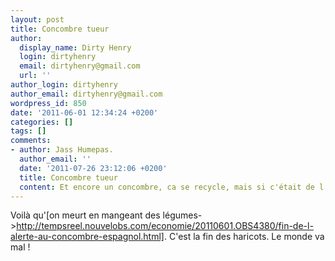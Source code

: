 ```yaml
---
layout: post
title: Concombre tueur
author:
  display_name: Dirty Henry
  login: dirtyhenry
  email: dirtyhenry@gmail.com
  url: ''
author_login: dirtyhenry
author_email: dirtyhenry@gmail.com
wordpress_id: 850
date: '2011-06-01 12:34:24 +0200'
categories: []
tags: []
comments:
- author: Jass Humepas.
  author_email: ''
  date: '2011-07-26 23:12:06 +0200'
  title: Concombre tueur
  content: Et encore un concombre, ca se recycle, mais si c'était de l'ail ?
---
```

Voilà qu'[on meurt en mangeant des légumes->http://tempsreel.nouvelobs.com/economie/20110601.OBS4380/fin-de-l-alerte-au-concombre-espagnol.html]. C'est la fin des haricots. Le monde va mal !
